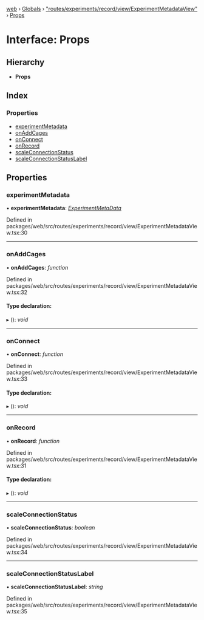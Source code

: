 [web](../README.md) › [Globals](../globals.md) › ["routes/experiments/record/view/ExperimentMetadataView"](../modules/_routes_experiments_record_view_experimentmetadataview_.md) › [Props](_routes_experiments_record_view_experimentmetadataview_.props.md)

# Interface: Props

## Hierarchy

* **Props**

## Index

### Properties

* [experimentMetadata](_routes_experiments_record_view_experimentmetadataview_.props.md#experimentmetadata)
* [onAddCages](_routes_experiments_record_view_experimentmetadataview_.props.md#onaddcages)
* [onConnect](_routes_experiments_record_view_experimentmetadataview_.props.md#onconnect)
* [onRecord](_routes_experiments_record_view_experimentmetadataview_.props.md#onrecord)
* [scaleConnectionStatus](_routes_experiments_record_view_experimentmetadataview_.props.md#scaleconnectionstatus)
* [scaleConnectionStatusLabel](_routes_experiments_record_view_experimentmetadataview_.props.md#scaleconnectionstatuslabel)

## Properties

###  experimentMetadata

• **experimentMetadata**: *[ExperimentMetaData](_routes_experiments_new_newexperimentview_.experimentmetadata.md)*

Defined in packages/web/src/routes/experiments/record/view/ExperimentMetadataView.tsx:30

___

###  onAddCages

• **onAddCages**: *function*

Defined in packages/web/src/routes/experiments/record/view/ExperimentMetadataView.tsx:32

#### Type declaration:

▸ (): *void*

___

###  onConnect

• **onConnect**: *function*

Defined in packages/web/src/routes/experiments/record/view/ExperimentMetadataView.tsx:33

#### Type declaration:

▸ (): *void*

___

###  onRecord

• **onRecord**: *function*

Defined in packages/web/src/routes/experiments/record/view/ExperimentMetadataView.tsx:31

#### Type declaration:

▸ (): *void*

___

###  scaleConnectionStatus

• **scaleConnectionStatus**: *boolean*

Defined in packages/web/src/routes/experiments/record/view/ExperimentMetadataView.tsx:34

___

###  scaleConnectionStatusLabel

• **scaleConnectionStatusLabel**: *string*

Defined in packages/web/src/routes/experiments/record/view/ExperimentMetadataView.tsx:35
